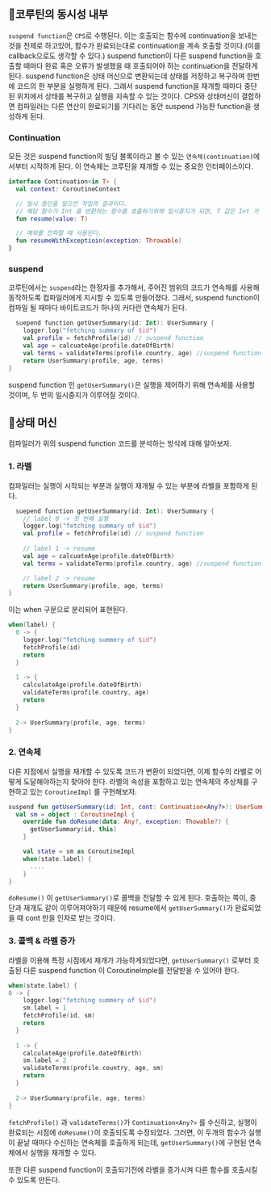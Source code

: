 ## 👏코루틴의 동시성 내부
`suspend function`은 `CPS`로 수행된다. 이는 호출되는 함수에 continuation을 보내는 것을 전제로 하고있어, 함수가 완료되는대로 continuation을 계속 호출할 것이다.(이를 callback으로도 생각할 수 있다.) suspend function이 다른 suspend function을 호출할 때마다 완료 혹은 오류가 발생했을 때 호출되어야 하는 continuation을 전달하게 된다. 
suspend function은 상태 머신으로 변환되는데 상태를 저장하고 복구하며 한번에 코드의 한 부분을 실행하게 된다. 그래서 suspend function을 재개할 때마다 중단된 위치에서 상태를 복구하고 실행을 지속할 수 있는 것이다. CPS와 상태머신이 결합하면 컴파일러는 다른 연산이 완료되기를 기다리는 동안 suspend 가능한 function을 생성하게 된다. 

### Continuation 
모든 것은 suspend function의 빌딩 블록이라고 볼 수 있는 `연속체(continuation)`에서부터 시작하게 된다. 이 연속체는 코루틴을 재개할 수 있는 중요한 인터페이스이다.

``` kotlin
interface Continuation<in T> {
  val context: CoroutineContext

  // 일시 중단을 일으킨 작업의 결과이다. 
  // 해당 함수가 Int 를 반환하는 함수를 호출하기위해 일시중지가 되면, T 값은 Int 가 된다.
  fun resume(value: T)

  // 예외를 전파할 때 사용된다.
  fun resumeWithExceptioin(exception: Throwable)
} 
```

### suspend 
코루틴에서는 `suspend`라는 한정자를 추가해서, 주어진 범위의 코드가 연속체를 사용해 동작하도록 컴파일러에게 지시할 수 있도록 만들어졌다. 그래서, suspend function이 컴파일 될 때마다 바이트코드가 하나의 커다란 연속체가 된다.

``` kotlin
  suepend function getUserSummary(id: Int): UserSummary {
    logger.log("fetching summary of $id")
    val profile = fetchProfile(id) // suspend function
    val age = calcuateAge(profile.dateOfBirth)
    val terms = validateTerms(profile.country, age) //suspend function
    return UserSummary(profile, age, terms)
}
```
suspend function 인 `getUserSummary()`은 실행을 제어하기 위해 연속체를 사용할 것이며, 두 번의 일시중지가 이루어질 것이다.



## 👏상태 머신
컴파일러가 위의 suspend function 코드를 분석하는 방식에 대해 알아보자.

### 1. 라벨
컴파일러는 실행이 시작되는 부분과 실행이 재개될 수 있는 부분에 라벨을 포함하게 된다.

``` kotlin
  suepend function getUserSummary(id: Int): UserSummary {
    // label 0 -> 첫 번째 실행
    logger.log("fetching summary of $id")
    val profile = fetchProfile(id) // suspend function
    
    // label 1 -> resume
    val age = calcuateAge(profile.dateOfBirth)
    val terms = validateTerms(profile.country, age) //suspend function

    // label 2 -> resume
    return UserSummary(profile, age, terms)
}
```
이는 when 구문으로 분리되어 표현된다.

```kotlin
when(label) {
  0 -> {
    logger.log("fetching summery of $id")
    fetchProfile(id)
    return
  }
  
  1 -> {
    calculateAge(profile.dateOfBirth)
    validateTerms(profile.country, age)
    return
  }
  
  2-> UserSummary(profile, age, terms)
}
```

### 2. 연속체
다른 지점에서 실행을 재개할 수 있도록 코드가 변환이 되었다면, 이제 함수의 라벨로 어떻게 도달해야하는지 찾아야 한다. 
라벨의 속성을 포함하고 있는 연속체의 추상체를 구현하고 있는  `CoroutineImpl` 를 구현해보자. 

```kotlin
suspend fun getUserSummary(id: Int, cont: Continuation<Any?>): UserSummary {
  val sm = object : CoroutineImpl {
    override fun doResume(data: Any?, exception: Thowable?) {
      getUserSummary(id, this)
    }

    val state = sm as CoroutineImpl
    when(state.label) {
      ....
    }
}
```
`doResume()` 이 `getUserSummary()`로 콜백을 전달할 수 있게 된다. 호출하는 쪽이, 중단과 재개도 같이 이루어져야하기 때문에 resume에서 `getUserSummary()`가 완료되었을 때 cont 만을 인자로 받는 것이다. 

### 3. 콜백 & 라벨 증가
라벨을 이용해 특정 시점에서 재개가 가능하게되었다면, `getUserSummary()` 로부터 호출된 다른 suspend function 이 CoroutineImple를 전달받을 수 있어야 한다. 
``` kotlin
when(state.label) {
0 -> {
    logger.log("fetching summery of $id")
    sm.label = 1
    fetchProfile(id, sm)
    return
  }
  
  1 -> {
    calculateAge(profile.dateOfBirth)
    sm.label = 2
    validateTerms(profile.country, age, sm)
    return
  }
  
  2-> UserSummary(profile, age, terms)
}
```
`fetchProfile()` 과 `validateTerms()`가 `Continuation<Any?>` 를 수신하고, 실행이 완료되는 시점에 `doResume()`이 호출되도록 수정되었다. 그러면, 이 두개의 함수가 실행이 끝날 때마다 수신하는 연속체를 호출하게 되는데, `getUserSummary()`에 구현된 연속체에서 실행을 재개할 수 있다.

또한 다른 suspend function이 호출되기전에 라벨을 증가시켜 다른 함수를 호출시킬 수 있도록 만든다.